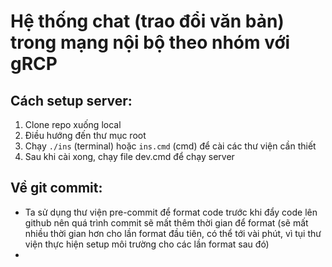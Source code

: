 # Hệ thống chat (trao đổi văn bản) trong mạng nội bộ theo nhóm với gRCP

## Cách setup server:

1. Clone repo xuống local
2. Điều hướng đến thư mục root
3. Chạy `./ins` (terminal) hoặc `ins.cmd` (cmd) để cài các thư viện cần thiết
4. Sau khi cài xong, chạy file dev.cmd để chạy server

## Về git commit:
- Ta sử dụng thư viện pre-commit để format code trước khi đẩy code lên github nên quá trình commit sẽ mất thêm thời gian để format (sẽ mất nhiều thời gian hơn cho lần format đầu tiên, có thể tới vài phút, vì tụi thư viện thực hiện setup môi trường cho các lần format sau đó)
- 